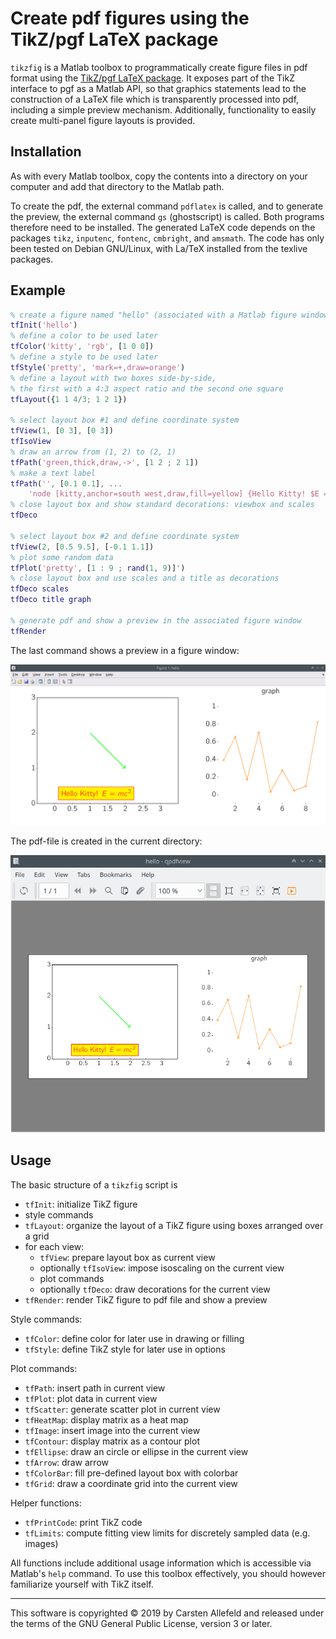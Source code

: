 # Create pdf figures using the TikZ/pgf LaTeX package

`tikzfig` is a Matlab toolbox to programmatically create figure files in pdf format using the [TikZ/pgf LaTeX package](https://ctan.org/pkg/pgf?lang=en). It exposes part of the TikZ interface to pgf as a Matlab API, so that graphics statements lead to the construction of a LaTeX file which is transparently processed into pdf, including a simple preview mechanism. Additionally, functionality to easily create multi-panel figure layouts is provided.


## Installation

As with every Matlab toolbox, copy the contents into a directory on your computer and add that directory to the Matlab path.

To create the pdf, the external command `pdflatex` is called, and to generate the preview, the external command `gs` (ghostscript) is called. Both programs therefore need to be installed. The generated LaTeX code depends on the packages `tikz`, `inputenc`, `fontenc`, `cmbright`, and `amsmath`. The code has only been tested on Debian GNU/Linux, with La/TeX installed from the texlive packages.


## Example

```matlab
% create a figure named "hello" (associated with a Matlab figure window)
tfInit('hello')
% define a color to be used later
tfColor('kitty', 'rgb', [1 0 0])
% define a style to be used later
tfStyle('pretty', 'mark=+,draw=orange')
% define a layout with two boxes side-by-side,
% the first with a 4:3 aspect ratio and the second one square
tfLayout({1 1 4/3; 1 2 1})

% select layout box #1 and define coordinate system
tfView(1, [0 3], [0 3])
tfIsoView
% draw an arrow from (1, 2) to (2, 1)
tfPath('green,thick,draw,->', [1 2 ; 2 1])
% make a text label
tfPath('', [0.1 0.1], ...
    'node [kitty,anchor=south west,draw,fill=yellow] {Hello Kitty! $E = mc^2$}')
% close layout box and show standard decorations: viewbox and scales
tfDeco

% select layout box #2 and define coordinate system
tfView(2, [0.5 9.5], [-0.1 1.1])
% plot some random data
tfPlot('pretty', [1 : 9 ; rand(1, 9)]')
% close layout box and use scales and a title as decorations
tfDeco scales
tfDeco title graph

% generate pdf and show a preview in the associated figure window
tfRender
```

The last command shows a preview in a figure window:

![result](example-figure.png)

The pdf-file is created in the current directory:

![result](example-pdf.png)


## Usage

The basic structure of a `tikzfig` script is
-   `tfInit`: initialize TikZ figure
-   style commands
-   `tfLayout`: organize the layout of a TikZ figure using boxes arranged over a grid
-   for each view:
    -   `tfView`: prepare layout box as current view
    -   optionally `tfIsoView`: impose isoscaling on the current view
    -   plot commands
    -   optionally `tfDeco`: draw decorations for the current view
-   `tfRender`: render TikZ figure to pdf file and show a preview

Style commands:
-   `tfColor`: define color for later use in drawing or filling
-   `tfStyle`: define TikZ style for later use in options

Plot commands:
-   `tfPath`: insert path in current view
-   `tfPlot`: plot data in current view
-   `tfScatter`: generate scatter plot in current view
-   `tfHeatMap`: display matrix as a heat map
-   `tfImage`: insert image into the current view
-   `tfContour`: display matrix as a contour plot
-   `tfEllipse`: draw an circle or ellipse in the current view
-   `tfArrow`: draw arrow
-   `tfColorBar`: fill pre-defined layout box with colorbar
-   `tfGrid`: draw a coordinate grid into the current view
             
Helper functions:
-   `tfPrintCode`: print TikZ code
-   `tfLimits`: compute fitting view limits for discretely sampled data (e.g. images)

All functions include additional usage information which is accessible via Matlab's `help` command. To use this toolbox effectively, you should however familiarize yourself with TikZ itself.

***

This software is copyrighted © 2019 by Carsten Allefeld and released under the terms of the GNU General Public License, version 3 or later.

